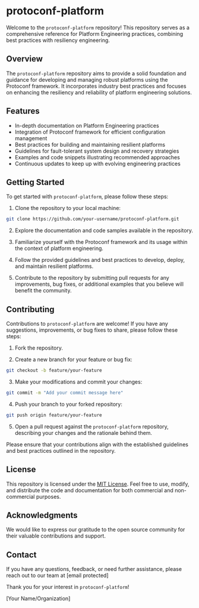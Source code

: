 # protoconf-platform

Welcome to the `protoconf-platform` repository! This repository serves as a comprehensive reference for Platform Engineering practices, combining best practices with resiliency engineering.

## Overview

The `protoconf-platform` repository aims to provide a solid foundation and guidance for developing and managing robust platforms using the Protoconf framework. It incorporates industry best practices and focuses on enhancing the resiliency and reliability of platform engineering solutions.

## Features

- In-depth documentation on Platform Engineering practices
- Integration of Protoconf framework for efficient configuration management
- Best practices for building and maintaining resilient platforms
- Guidelines for fault-tolerant system design and recovery strategies
- Examples and code snippets illustrating recommended approaches
- Continuous updates to keep up with evolving engineering practices

## Getting Started

To get started with `protoconf-platform`, please follow these steps:

1. Clone the repository to your local machine:

```bash
git clone https://github.com/your-username/protoconf-platform.git
```

2. Explore the documentation and code samples available in the repository.

3. Familiarize yourself with the Protoconf framework and its usage within the context of platform engineering.

4. Follow the provided guidelines and best practices to develop, deploy, and maintain resilient platforms.

5. Contribute to the repository by submitting pull requests for any improvements, bug fixes, or additional examples that you believe will benefit the community.

## Contributing

Contributions to `protoconf-platform` are welcome! If you have any suggestions, improvements, or bug fixes to share, please follow these steps:

1. Fork the repository.

2. Create a new branch for your feature or bug fix:

```bash
git checkout -b feature/your-feature
```

3. Make your modifications and commit your changes:

```bash
git commit -m "Add your commit message here"
```

4. Push your branch to your forked repository:

```bash
git push origin feature/your-feature
```

5. Open a pull request against the `protoconf-platform` repository, describing your changes and the rationale behind them.

Please ensure that your contributions align with the established guidelines and best practices outlined in the repository.

## License

This repository is licensed under the [MIT License](LICENSE). Feel free to use, modify, and distribute the code and documentation for both commercial and non-commercial purposes.

## Acknowledgments

We would like to express our gratitude to the open source community for their valuable contributions and support.

## Contact

If you have any questions, feedback, or need further assistance, please reach out to our team at [email protected]

Thank you for your interest in `protoconf-platform`!

[Your Name/Organization]
